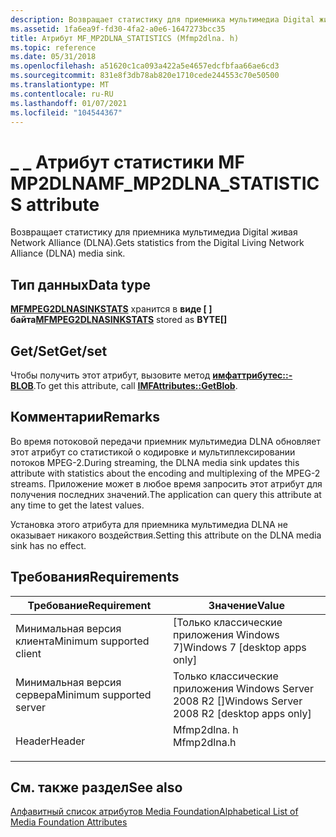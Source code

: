 ```yaml
---
description: Возвращает статистику для приемника мультимедиа Digital живая Network Alliance (DLNA).
ms.assetid: 1fa6ea9f-fd30-4fa2-a0e6-1647273bcc35
title: Атрибут MF_MP2DLNA_STATISTICS (Mfmp2dlna. h)
ms.topic: reference
ms.date: 05/31/2018
ms.openlocfilehash: a51620c1ca093a422a5e4657edcfbfaa66ae6cd3
ms.sourcegitcommit: 831e8f3db78ab820e1710cede244553c70e50500
ms.translationtype: MT
ms.contentlocale: ru-RU
ms.lasthandoff: 01/07/2021
ms.locfileid: "104544367"
---
```

# <a name="mf_mp2dlna_statistics-attribute"></a><span data-ttu-id="65034-103">\_ \_ Атрибут статистики MF MP2DLNA</span><span class="sxs-lookup"><span data-stu-id="65034-103">MF\_MP2DLNA\_STATISTICS attribute</span></span>

<span data-ttu-id="65034-104">Возвращает статистику для приемника мультимедиа Digital живая Network Alliance (DLNA).</span><span class="sxs-lookup"><span data-stu-id="65034-104">Gets statistics from the Digital Living Network Alliance (DLNA) media sink.</span></span>

## <a name="data-type"></a><span data-ttu-id="65034-105">Тип данных</span><span class="sxs-lookup"><span data-stu-id="65034-105">Data type</span></span>

<span data-ttu-id="65034-106">**[**MFMPEG2DLNASINKSTATS**](/windows/desktop/api/mfmp2dlna/ns-mfmp2dlna-mfmpeg2dlnasinkstats)** хранится в **виде \[ \] байта**</span><span class="sxs-lookup"><span data-stu-id="65034-106">**[**MFMPEG2DLNASINKSTATS**](/windows/desktop/api/mfmp2dlna/ns-mfmp2dlna-mfmpeg2dlnasinkstats)** stored as **BYTE\[\]**</span></span>

## <a name="getset"></a><span data-ttu-id="65034-107">Get/Set</span><span class="sxs-lookup"><span data-stu-id="65034-107">Get/set</span></span>

<span data-ttu-id="65034-108">Чтобы получить этот атрибут, вызовите метод [**имфаттрибутес::-BLOB**](/windows/desktop/api/mfobjects/nf-mfobjects-imfattributes-getblob).</span><span class="sxs-lookup"><span data-stu-id="65034-108">To get this attribute, call [**IMFAttributes::GetBlob**](/windows/desktop/api/mfobjects/nf-mfobjects-imfattributes-getblob).</span></span>

## <a name="remarks"></a><span data-ttu-id="65034-109">Комментарии</span><span class="sxs-lookup"><span data-stu-id="65034-109">Remarks</span></span>

<span data-ttu-id="65034-110">Во время потоковой передачи приемник мультимедиа DLNA обновляет этот атрибут со статистикой о кодировке и мультиплексировании потоков MPEG-2.</span><span class="sxs-lookup"><span data-stu-id="65034-110">During streaming, the DLNA media sink updates this attribute with statistics about the encoding and multiplexing of the MPEG-2 streams.</span></span> <span data-ttu-id="65034-111">Приложение может в любое время запросить этот атрибут для получения последних значений.</span><span class="sxs-lookup"><span data-stu-id="65034-111">The application can query this attribute at any time to get the latest values.</span></span>

<span data-ttu-id="65034-112">Установка этого атрибута для приемника мультимедиа DLNA не оказывает никакого воздействия.</span><span class="sxs-lookup"><span data-stu-id="65034-112">Setting this attribute on the DLNA media sink has no effect.</span></span>

## <a name="requirements"></a><span data-ttu-id="65034-113">Требования</span><span class="sxs-lookup"><span data-stu-id="65034-113">Requirements</span></span>



| <span data-ttu-id="65034-114">Требование</span><span class="sxs-lookup"><span data-stu-id="65034-114">Requirement</span></span> | <span data-ttu-id="65034-115">Значение</span><span class="sxs-lookup"><span data-stu-id="65034-115">Value</span></span> |
|-------------------------------------|----------------------------------------------------------------------------------------|
| <span data-ttu-id="65034-116">Минимальная версия клиента</span><span class="sxs-lookup"><span data-stu-id="65034-116">Minimum supported client</span></span><br/> | <span data-ttu-id="65034-117">\[Только классические приложения Windows 7\]</span><span class="sxs-lookup"><span data-stu-id="65034-117">Windows 7 \[desktop apps only\]</span></span><br/>                                             |
| <span data-ttu-id="65034-118">Минимальная версия сервера</span><span class="sxs-lookup"><span data-stu-id="65034-118">Minimum supported server</span></span><br/> | <span data-ttu-id="65034-119">Только классические приложения Windows Server 2008 R2 \[\]</span><span class="sxs-lookup"><span data-stu-id="65034-119">Windows Server 2008 R2 \[desktop apps only\]</span></span><br/>                                |
| <span data-ttu-id="65034-120">Header</span><span class="sxs-lookup"><span data-stu-id="65034-120">Header</span></span><br/>                   | <dl> <span data-ttu-id="65034-121"><dt>Mfmp2dlna. h</dt></span><span class="sxs-lookup"><span data-stu-id="65034-121"><dt>Mfmp2dlna.h</dt></span></span> </dl> |



## <a name="see-also"></a><span data-ttu-id="65034-122">См. также раздел</span><span class="sxs-lookup"><span data-stu-id="65034-122">See also</span></span>

<dl> <dt>

[<span data-ttu-id="65034-123">Алфавитный список атрибутов Media Foundation</span><span class="sxs-lookup"><span data-stu-id="65034-123">Alphabetical List of Media Foundation Attributes</span></span>](alphabetical-list-of-media-foundation-attributes.md)
</dt> </dl>

 

 





